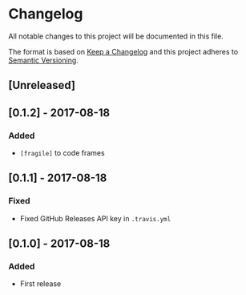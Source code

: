 # Changelog
All notable changes to this project will be documented in this file.

The format is based on [Keep a Changelog](http://keepachangelog.com/en/1.0.0/)
and this project adheres to [Semantic Versioning](http://semver.org/spec/v2.0.0.html).

## [Unreleased]

## [0.1.2] - 2017-08-18
### Added
- `[fragile]` to code frames

## [0.1.1] - 2017-08-18
### Fixed
- Fixed GitHub Releases API key in `.travis.yml`

## [0.1.0] - 2017-08-18
### Added
- First release
